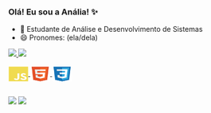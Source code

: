 ### Olá! Eu sou a Anália! ✨


- 🌱 Estudante de Análise e Desenvolvimento de Sistemas
- 😄 Pronomes: (ela/dela)


<div>
  <a href="https://github.com/oianalia">
  <img height="180em" src="https://github-readme-stats.vercel.app/api?username=oianalia&show_icons=true&theme=synthwave&include_all_commits=true&count_private=true"/>
  <img height="180em" src="https://github-readme-stats.vercel.app/api/top-langs/?username=oianalia&layout=compact&langs_count=7&theme=synthwave"/>
</div>
  
  <div style="display: inline_block"><br>
   <img align="center" alt="Analia-Js" height="30" width="40" src="https://raw.githubusercontent.com/devicons/devicon/master/icons/javascript/javascript-plain.svg">
    <img align="center" alt="Analia-HTML" height="30" width="40" src="https://raw.githubusercontent.com/devicons/devicon/master/icons/html5/html5-original.svg">
  <img align="center" alt="Analia-CSS" height="30" width="40" src="https://raw.githubusercontent.com/devicons/devicon/master/icons/css3/css3-original.svg">
    <img align="right"="alignnone wp-image-1595 size-full" src="http://hellopostershow.com/home/wp-content/uploads/2011/05/BANNER-1.gif" alt="" width="25%">
    
 
</div>
  
  ##
  <div>
  <a href = "mailto:analiasanches9@gmail.com"><img src="https://img.shields.io/badge/-Gmail-%23333?style=for-the-badge&logo=gmail&logoColor=white" target="_blank"></a>
  <a href="https://www.linkedin.com/in/analiacsanches/" target="_blank"><img src="https://img.shields.io/badge/-LinkedIn-%230077B5?style=for-the-badge&logo=linkedin&logoColor=white" target="_blank"></a> 
    
    
     
    
  </div>
  
  
  
 
